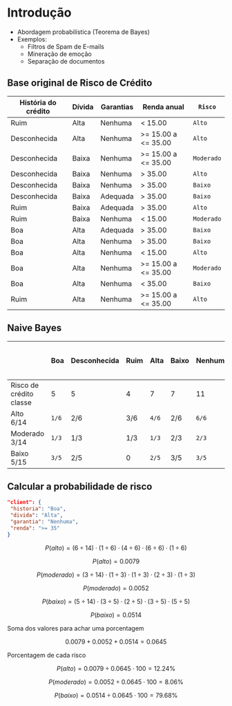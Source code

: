 # Introdução

- Abordagem probabilística (Teorema de Bayes)
- Exemplos:
  - Filtros de Spam de E-mails
  - Mineração de emoção
  - Separação de documentos

## Base original de Risco de Crédito

| História do crédito | Dívida | Garantias | Renda anual         | `Risco`    |
| ------------------- | ------ | --------- | ------------------- | ---------- |
| Ruim                | Alta   | Nenhuma   | < 15.00             | `Alto`     |
| Desconhecida        | Alta   | Nenhuma   | >= 15.00 a <= 35.00 | `Alto`     |
| Desconhecida        | Baixa  | Nenhuma   | >= 15.00 a <= 35.00 | `Moderado` |
| Desconhecida        | Baixa  | Nenhuma   | > 35.00             | `Alto`     |
| Desconhecida        | Baixa  | Nenhuma   | > 35.00             | `Baixo`    |
| Desconhecida        | Baixa  | Adequada  | > 35.00             | `Baixo`    |
| Ruim                | Baixa  | Adequada  | > 35.00             | `Alto`     |
| Ruim                | Baixa  | Nenhuma   | < 15.00             | `Moderado` |
| Boa                 | Alta   | Adequada  | > 35.00             | `Baixo`    |
| Boa                 | Alta   | Nenhuma   | > 35.00             | `Baixo`    |
| Boa                 | Alta   | Nenhuma   | < 15.00             | `Alto`     |
| Boa                 | Alta   | Nenhuma   | >= 15.00 a <= 35.00 | `Moderado` |
| Boa                 | Alta   | Nenhuma   | < 35.00             | `Baixo`    |
| Ruim                | Alta   | Nenhuma   | >= 15.00 a <= 35.00 | `Alto`     |

## Naive Bayes

|                               | Boa   | Desconhecida | Ruim | Alta  | Baixo | Nenhuma | Adequada | < 15.00 | >= 15.00 a <= 35.00 | > 35.00 |
| ----------------------------- | ----- | ------------ | ---- | ----- | ----- | ------- | -------- | ------- | ------------------- | ------- |
| Risco de crédito </br> classe | 5     | 5            | 4    | 7     | 7     | 11      | 3        | 3       | 4                   | 7       |
| Alto </br>6/14                | `1/6` | 2/6          | 3/6  | `4/6` | 2/6   | `6/6`   | 0        | 3/6     | 2/6                 | `1/6`   |
| Moderado </br>3/14            | `1/3` | 1/3          | 1/3  | `1/3` | 2/3   | `2/3`   | 1/3      | 0       | 2/3                 | `1/3`   |
| Baixo </br>5/15               | `3/5` | 2/5          | 0    | `2/5` | 3/5   | `3/5`   | 2/5      | 0       | 0                   | `5/5`   |

## Calcular a probabilidade de risco

```json
"client": {
 "historia": "Boa",
 "divida": "Alta",
 "garantia": "Nenhuma",
 "renda": ">= 35"
}

```

$$ P(alto) = (6\div14)\cdot(1\div6)\cdot(4\div6)\cdot(6\div6)\cdot(1\div6) $$

$$ P(alto) = 0.0079 $$

$$ P(moderado) = (3\div14)\cdot(1\div3)\cdot(1\div3)\cdot(2\div3)\cdot(1\div3) $$

$$ P(moderado) = 0.0052 $$

$$ P(baixo) = (5\div14)\cdot(3\div5)\cdot(2\div5)\cdot(3\div5)\cdot(5\div5) $$

$$ P(baixo) = 0.0514 $$

Soma dos valores para achar uma porcentagem

$$ 0.0079+0.0052+0.0514 = 0.0645 $$

Porcentagem de cada risco

$$ P(alto) = 0.0079\div0.0645\cdot100 = 12.24\% $$

$$ P(moderado) = 0.0052\div0.0645\cdot100 = 8.06\% $$

$$ P(baixo) = 0.0514\div0.0645\cdot100 = 79.68\% $$
